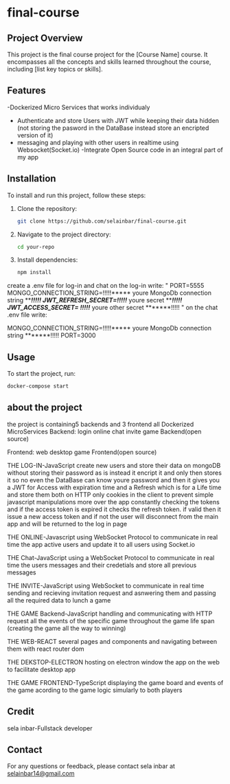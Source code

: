 # final-course
## Project Overview

This project is the final course project for the [Course Name] course. It encompasses all the concepts and skills learned throughout the course, including [list key topics or skills].

## Features

-Dockerized Micro Services that works individualy
- Authenticate and store Users with JWT while keeping their data hidden (not storing the pasword in the DataBase instead store an encripted version of it)
- messaging and playing with other users in realtime using Websocket(Socket.io)
-Integrate Open Source code in an integral part of my app

## Installation

To install and run this project, follow these steps:

1. Clone the repository:
    ```bash
    git clone https://github.com/selainbar/final-course.git
    ```
2. Navigate to the project directory:
    ```bash
    cd your-repo
    ```
3. Install dependencies:
    ```bash
    npm install
    ```
create a .env file for log-in and chat
on the log-in write:
"
PORT=5555
MONGO_CONNECTION_STRING=!!!!!***** youre MongoDb connection string *******!!!!!
JWT_REFRESH_SECRET=!!!!!***** youre secret *******!!!!!
JWT_ACCESS_SECRET= !!!!!***** youre other secret *******!!!!!
"
on the chat .env file write:

MONGO_CONNECTION_STRING=!!!!!***** youre MongoDb connection string *******!!!!!
PORT=3000

## Usage

To start the project, run:
```bash
docker-compose start
````

## about the project

the project is containing5 backends and 3 frontend all Dockerized MicroServices
Backend:
login
online
chat
invite
game Backend(open source)

Frontend:
web
desktop
game Frontend(open source)

THE LOG-IN-JavaScript
create new users and store their data on mongoDB without storing their password as is instead it encript it and only then stores it so no even the DataBase can know youre password and then it gives you a JWT for Access with expiration time and a Refresh which is for a Life time and store them both on HTTP only cookies in the client to prevent simple javascript manipulations
more over the app constantly checking the tokens and if the access token is expired it checks the refresh token. if valid then it issue a new access token and if not the user will disconnect from the main app and will be returned to the log in page

THE ONLINE-Javascript
using WebSocket Protocol to communicate in real time the app active users and update it to all users
using Socket.io

THE Chat-JavaScript
using a WebSocket Protocol to communicate in real time the users messages and their credetials
and store all previous messages 

THE INVITE-JavaScript
using WebSocket to communicate in real time sending and recieving invitation request and asnwering them and passing all the required data to lunch a game


THE GAME Backend-JavaScript
handling and communicating with HTTP request all the events of the specific game 
throughout the game life span
(creating the game all the way to winning)

THE WEB-REACT
several pages and components and navigating between them with react router dom


THE DEKSTOP-ELECTRON
hosting on electron window the app on the web to facilitate desktop app

THE GAME FRONTEND-TypeScript
displaying the game board and events of the game acording to the game logic simularly to both players


## Credit

sela inbar-Fullstack developer


## Contact

For any questions or feedback, please contact sela inbar at selainbar14@gmail.com